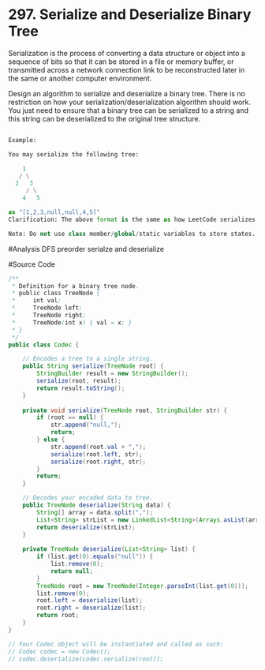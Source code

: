 # 297. Serialize and Deserialize Binary Tree

Serialization is the process of converting a data structure or object into a sequence of bits so that it can be stored in a file or memory buffer, or transmitted across a network connection link to be reconstructed later in the same or another computer environment.

Design an algorithm to serialize and deserialize a binary tree. There is no restriction on how your serialization/deserialization algorithm should work. You just need to ensure that a binary tree can be serialized to a string and this string can be deserialized to the original tree structure.

```python

Example: 

You may serialize the following tree:

    1
   / \
  2   3
     / \
    4   5

as "[1,2,3,null,null,4,5]"
Clarification: The above format is the same as how LeetCode serializes a binary tree. You do not necessarily need to follow this format, so please be creative and come up with different approaches yourself.

Note: Do not use class member/global/static variables to store states. Your serialize and deserialize algorithms should be stateless.
```
#Analysis
DFS preorder serialze and deserialize

#Source Code
```java
/**
 * Definition for a binary tree node.
 * public class TreeNode {
 *     int val;
 *     TreeNode left;
 *     TreeNode right;
 *     TreeNode(int x) { val = x; }
 * }
 */
public class Codec {

    // Encodes a tree to a single string.
    public String serialize(TreeNode root) {
        StringBuilder result = new StringBuilder();
        serialize(root, result);
        return result.toString();
    }
    
    private void serialize(TreeNode root, StringBuilder str) {
        if (root == null) {
            str.append("null,");
            return;
        } else {
            str.append(root.val + ",");
            serialize(root.left, str);
            serialize(root.right, str);
        }
        return;
    }

    // Decodes your encoded data to tree.
    public TreeNode deserialize(String data) {
        String[] array = data.split(",");
        List<String> strList = new LinkedList<String>(Arrays.asList(array));
        return deserialize(strList);
    }
    
    private TreeNode deserialize(List<String> list) {
        if (list.get(0).equals("null")) {
            list.remove(0);
            return null;
        }
        TreeNode root = new TreeNode(Integer.parseInt(list.get(0)));
        list.remove(0);
        root.left = deserialize(list);
        root.right = deserialize(list);
        return root;
    }
}

// Your Codec object will be instantiated and called as such:
// Codec codec = new Codec();
// codec.deserialize(codec.serialize(root));
```